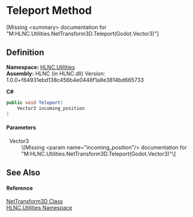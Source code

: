 # Teleport Method


\[Missing &lt;summary&gt; documentation for "M:HLNC.Utilities.NetTransform3D.Teleport(Godot.Vector3)"\]



## Definition
**Namespace:** <a href="N_HLNC_Utilities">HLNC.Utilities</a>  
**Assembly:** HLNC (in HLNC.dll) Version: 1.0.0+f84931ebd138c456b4e0448f1a8e3814bd665733

**C#**
``` C#
public void Teleport(
	Vector3 incoming_position
)
```



#### Parameters
<dl><dt>  Vector3</dt><dd>\[Missing &lt;param name="incoming_position"/&gt; documentation for "M:HLNC.Utilities.NetTransform3D.Teleport(Godot.Vector3)"\]</dd></dl>

## See Also


#### Reference
<a href="T_HLNC_Utilities_NetTransform3D">NetTransform3D Class</a>  
<a href="N_HLNC_Utilities">HLNC.Utilities Namespace</a>  
